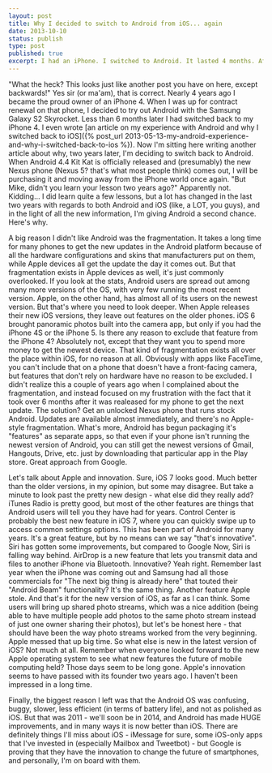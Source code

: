 ```yaml
---
layout: post
title: Why I decided to switch to Android from iOS... again
date: 2013-10-10
status: publish
type: post
published: true
excerpt: I had an iPhone. I switched to Android. It lasted 4 months. After a few years, I gave Android another try. Here's why.
---
```

"What the heck? This looks just like another post you have on here, except backwards!" Yes sir (or ma'am), that is correct. Nearly 4 years ago I became the proud owner of an iPhone 4. When I was up for contract renewal on that phone, I decided to try out Android with the Samsung Galaxy S2 Skyrocket. Less than 6 months later I had switched back to my iPhone 4. I even wrote [an article on my experience with Android and why I switched back to iOS]({% post_url 2013-05-13-my-android-experience-and-why-i-switched-back-to-ios %}). Now I'm sitting here writing another article about why, two years later, I'm deciding to switch back to Android. When Android 4.4 Kit Kat is officially released and (presumably) the new Nexus phone (Nexus 5? that's what most people think) comes out, I will be purchasing it and moving away from the iPhone world once again. "But Mike, didn't you learn your lesson two years ago?" Apparently not. Kidding... I did learn quite a few lessons, but a lot has changed in the last two years with regards to both Android and iOS (like, a LOT, you guys), and in the light of all the new information, I'm giving Android a second chance. Here's why.

A big reason I didn't like Android was the fragmentation. It takes a long time for many phones to get the new updates in the Android platform because of all the hardware configurations and skins that manufacturers put on them, while Apple devices all get the update the day it comes out. But that fragmentation exists in Apple devices as well, it's just commonly overlooked. If you look at the stats, Android users are spread out among many more versions of the OS, with very few running the most recent version. Apple, on the other hand, has almost all of its users on the newest version. But that's where you need to look deeper. When Apple releases their new iOS versions, they leave out features on the older phones. iOS 6 brought panoramic photos built into the camera app, but only if you had the iPhone 4S or the iPhone 5. Is there any reason to exclude that feature from the iPhone 4? Absolutely not, except that they want you to spend more money to get the newest device. That kind of fragmentation exists all over the place within iOS, for no reason at all. Obviously with apps like FaceTime, you can't include that on a phone that doesn't have a front-facing camera, but features that don't rely on hardware have no reason to be excluded. I didn't realize this a couple of years ago when I complained about the fragmentation, and instead focused on my frustration with the fact that it took over 6 months after it was realeased for my phone to get the next update. The solution? Get an unlocked Nexus phone that runs stock Android. Updates are available almost immediately, and there's no Apple-style fragmentation. What's more, Android has begun packaging it's "features" as separate apps, so that even if your phone isn't running the newest version of Android, you can still get the newest versions of Gmail, Hangouts, Drive, etc. just by downloading that particular app in the Play store. Great approach from Google.

Let's talk about Apple and innovation. Sure, iOS 7 looks good. Much better than the older versions, in my opinion, but some may disagree. But take a minute to look past the pretty new design - what else did they really add? iTunes Radio is pretty good, but most of the other features are things that Android users will tell you they have had for years. Control Center is probably the best new feature in iOS 7, where you can quickly swipe up to access common settings options. This has been part of Android for many years. It's a great feature, but by no means can we say "that's innovative". Siri has gotten some improvements, but compared to Google Now, Siri is falling way behind. AirDrop is a new feature that lets you transmit data and files to another iPhone via Bluetooth. Innovative? Yeah right. Remember last year when the iPhone was coming out and Samsung had all those commercials for "The next big thing is already here" that touted their "Android Beam" functionality? It's the same thing. Another feature Apple stole. And that's it for the new version of iOS, as far as I can think. Some users will bring up shared photo streams, which was a nice addition (being able to have multiple people add photos to the same photo stream instead of just one owner sharing their photos), but let's be honest here - that should have been the way photo streams worked from the very beginning. Apple messed that up big time. So what else is new in the latest version of iOS? Not much at all. Remember when everyone looked forward to the new Apple operating system to see what new features the future of mobile computing held? Those days seem to be long gone. Apple's innovation seems to have passed with its founder two years ago. I haven't been impressed in a long time.

Finally, the biggest reason I left was that the Android OS was confusing, buggy, slower, less efficient (in terms of battery life), and not as polished as iOS. But that was 2011 - we'll soon be in 2014, and Android has made HUGE improvements, and in many ways it is now better than iOS. There are definitely things I'll miss about iOS - iMessage for sure, some iOS-only apps that I've invested in (especially Mailbox and Tweetbot) - but Google is proving that they have the innovation to change the future of smartphones, and personally, I'm on board with them.
